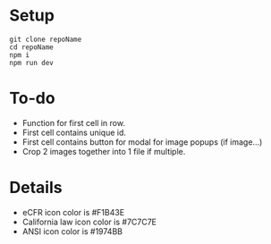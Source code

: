 # Setup
``` shell
git clone repoName
cd repoName
npm i
npm run dev
```


# To-do
- Function for first cell in row.
- First cell contains unique id.
- First cell contains button for modal for image popups (if image...)
- Crop 2 images together into 1 file if multiple.


# Details
- eCFR icon color is #F1B43E
- California law icon color is #7C7C7E
- ANSI icon color is #1974BB